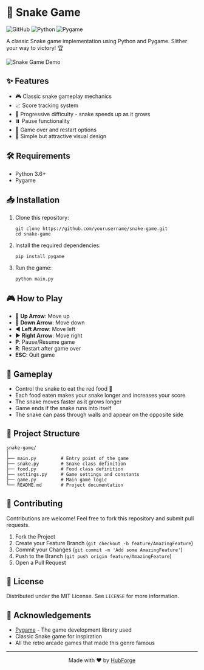 # 🐍 Snake Game

![GitHub](https://img.shields.io/github/license/HubForgedont/snake-game)
![Python](https://img.shields.io/badge/python-3.6+-blue.svg)
![Pygame](https://img.shields.io/badge/pygame-2.0+-yellow.svg)

A classic Snake game implementation using Python and Pygame. Slither your way to victory! 🏆

![Snake Game Demo](https://i.imgur.com/JLZgFLT.gif)

## ✨ Features

- 🎮 Classic snake gameplay mechanics
- 📈 Score tracking system
- 🚀 Progressive difficulty - snake speeds up as it grows
- ⏸️ Pause functionality
- 🔄 Game over and restart options
- 🎨 Simple but attractive visual design

## 🛠️ Requirements

- Python 3.6+
- Pygame

## 📥 Installation

1. Clone this repository:
   ```
   git clone https://github.com/yourusername/snake-game.git
   cd snake-game
   ```

2. Install the required dependencies:
   ```
   pip install pygame
   ```

3. Run the game:
   ```
   python main.py
   ```

## 🎮 How to Play

- 🔼 **Up Arrow**: Move up
- 🔽 **Down Arrow**: Move down
- ◀️ **Left Arrow**: Move left
- ▶️ **Right Arrow**: Move right
- **P**: Pause/Resume game
- **R**: Restart after game over
- **ESC**: Quit game

## 🎯 Gameplay

- Control the snake to eat the red food 🍎
- Each food eaten makes your snake longer and increases your score
- The snake moves faster as it grows longer
- Game ends if the snake runs into itself
- The snake can pass through walls and appear on the opposite side

## 📁 Project Structure

```
snake-game/
│
├── main.py         # Entry point of the game
├── snake.py        # Snake class definition
├── food.py         # Food class definition
├── settings.py     # Game settings and constants
├── game.py         # Main game logic
└── README.md       # Project documentation
```

## 🤝 Contributing

Contributions are welcome! Feel free to fork this repository and submit pull requests.

1. Fork the Project
2. Create your Feature Branch (`git checkout -b feature/AmazingFeature`)
3. Commit your Changes (`git commit -m 'Add some AmazingFeature'`)
4. Push to the Branch (`git push origin feature/AmazingFeature`)
5. Open a Pull Request

## 📜 License

Distributed under the MIT License. See `LICENSE` for more information.

## 👏 Acknowledgements

- [Pygame](https://www.pygame.org/) - The game development library used
- Classic Snake game for inspiration
- All the retro arcade games that made this genre famous

---

<p align="center">
  Made with ❤️ by <a href="https://github.com/HubForgedont">HubForge</a>
</p>
